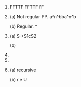 1.  FFTTF FFTTF FF

2. (a) Not regular. PP.  a^n^bba^n^b

   (b) Regular. *

3. (a) S->S1cS2

   (b)

4. 

5. 

6. (a) recursive

   (b) r.e U 

   

